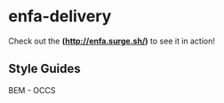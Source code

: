 # enfa-delivery
Check out the **(http://enfa.surge.sh/)** to see it in action!

## Style Guides
BEM - OCCS

